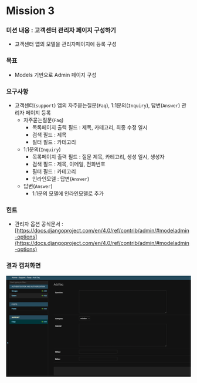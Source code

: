 # Mission 3
### 미션 내용 : 고객센터 관리자 페이지 구성하기

- 고객센터 앱의 모델을 관리자페이지에 등록 구성

### 목표

- Models 기반으로 Admin 페이지 구성

### 요구사항

- 고객센터(`support`) 앱의 자주묻는질문(`Faq`), 1:1문의(`Inquiry`), 답변(`Answer`) 관리자 페이지 등록
    - 자주묻는질문(`Faq`)
        - 목록페이지 출력 필드 : 제목, 카테고리, 최종 수정 일시
        - 검색 필드 : 제목
        - 필터 필드 : 카테고리
    - 1:1문의(`Inquiry`)
        - 목록페이지 출력 필드 : 질문 제목, 카테고리, 생성 일시, 생성자
        - 검색 필드 : 제목, 이메일, 전화번호
        - 필터 필드 : 카테고리
        - 인라인모델 : 답변(`Answer`)
    - 답변(`Answer`)
        - 1:1문의 모델에 인라인모델로 추가

### 힌트

- 관리자 옵션 공식문서 : [https://docs.djangoproject.com/en/4.0/ref/contrib/admin/#modeladmin-options](https://docs.djangoproject.com/en/4.0/ref/contrib/admin/#modeladmin-options)

### 결과 캡처화면
  <img src="screenshot.png">
  <img src="screenshot2.png>
 